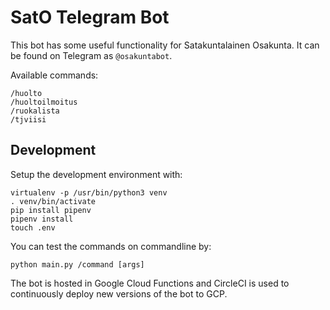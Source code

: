 SatO Telegram Bot
=================

This bot has some useful functionality for Satakuntalainen Osakunta. It can be found on Telegram as `@osakuntabot`.

Available commands:

    /huolto
    /huoltoilmoitus
    /ruokalista
    /tjviisi


Development
-----------
Setup the development environment with:

    virtualenv -p /usr/bin/python3 venv
    . venv/bin/activate
    pip install pipenv
    pipenv install
    touch .env

You can test the commands on commandline by:

    python main.py /command [args]

The bot is hosted in Google Cloud Functions and CircleCI is used to continuously deploy new versions of the bot to GCP.
